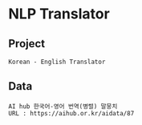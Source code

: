 # NLP Translator

## Project
```
Korean - English Translator
```

## Data
```
AI hub 한국어-영어 번역(병렬) 말뭉치
URL : https://aihub.or.kr/aidata/87
```